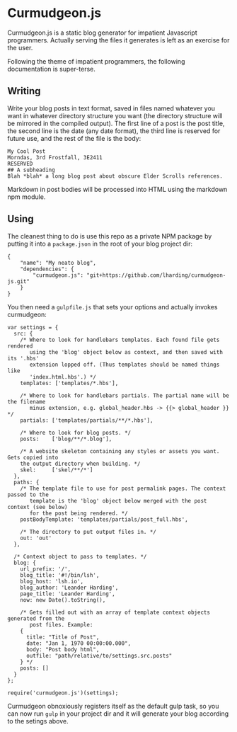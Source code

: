 # Curmudgeon.js

Curmudgeon.js is a static blog generator for impatient Javascript programmers.
Actually serving the files it generates is left as an exercise for the user.

Following the theme of impatient programmers, the following documentation is super-terse.

## Writing

Write your blog posts in text format, saved in files named whatever you want in whatever
directory structure you want (the directory structure will be mirrored in the compiled output).
The first line of a post is the post title, the second line is the date (any date format),
the third line is reserved for future use, and the rest of the file is the body:
````
My Cool Post
Morndas, 3rd Frostfall, 3E2411
RESERVED
## A subheading
Blah *blah* a long blog post about obscure Elder Scrolls references.
````
Markdown in post bodies will be processed into HTML using the markdown npm module.

## Using

The cleanest thing to do is use this repo as a private NPM package by putting it into a
`package.json` in the root of your blog project dir:
````
{
    "name": "My neato blog",
    "dependencies": {
        "curmudgeon.js": "git+https://github.com/lharding/curmudgeon-js.git"
    }
}
````

You then need a `gulpfile.js` that sets your options and actually invokes curmudgeon:

````
var settings = {
  src: {
    /* Where to look for handlebars templates. Each found file gets rendered
       using the 'blog' object below as context, and then saved with its '.hbs'
       extension lopped off. (Thus templates should be named things like 
       'index.html.hbs'.) */
    templates: ['templates/*.hbs'],
   
    /* Where to look for handlebars partials. The partial name will be the filename
       minus extension, e.g. global_header.hbs -> {{> global_header }} */
    partials: ['templates/partials/**/*.hbs'],
    
    /* Where to look for blog posts. */
    posts:    ['blog/**/*.blog'],
    
    /* A website skeleton containing any styles or assets you want. Gets copied into 
    the output directory when building. */
    skel:     ['skel/**/*']
  },
  paths: {
    /* The template file to use for post permalink pages. The context passed to the
       template is the 'blog' object below merged with the post context (see below) 
       for the post being rendered. */
    postBodyTemplate: 'templates/partials/post_full.hbs',
    
    /* The directory to put output files in. */
    out: 'out'
  },
  
  /* Context object to pass to templates. */
  blog: {
    url_prefix: '/',
    blog_title: '#!/bin/lsh',
    blog_host: 'lsh.io',
    blog_author: 'Leander Harding',
    page_title: 'Leander Harding',
    now: new Date().toString(),
    
    /* Gets filled out with an array of template context objects generated from the 
       post files. Example:
    {
      title: "Title of Post",
      date: "Jan 1, 1970 00:00:00.000",
      body: "Post body html",
      outfile: "path/relative/to/settings.src.posts"
    } */
    posts: []
  }
};

require('curmudgeon.js')(settings);
````

Curmudgeon obnoxiously registers itself as the default gulp task, so you can now run `gulp`
in your project dir and it will generate your blog according to the setings above.